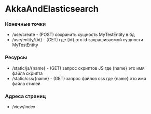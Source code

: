 # AkkaAndElasticsearch

### Конечные точки

- /use/create              - (POST) сохранить сущность MyTestEntity в бд
- /use/entity/{id}         - (GET) где {id} это id запрашиваемой сущности MyTestEntity

### Ресурсы

- /static/js/{name}    - (GET) запрос скриптов JS где {name} это имя файла скрипта
- /static/css/{name}   - (GET) запрос файлов css где {name} это имя файла стилей

### Адреса страниц

- /view/index
 
